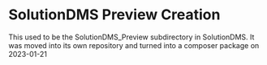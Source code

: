 SolutionDMS Preview Creation
===============================

This used to be the SolutionDMS_Preview subdirectory in SolutionDMS. It was moved into
its own repository and turned into a composer package on 2023-01-21

